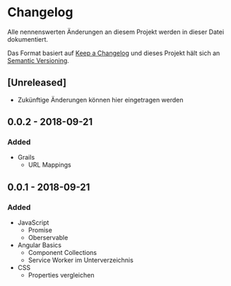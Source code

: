 # Changelog
Alle nennenswerten Änderungen an diesem Projekt werden in dieser Datei dokumentiert.

Das Format basiert auf [Keep a Changelog](http://keepachangelog.com/de/1.0.0/)
und dieses Projekt hält sich an [Semantic Versioning](http://semver.org/lange/de/spec/v2.0.0.html).

## [Unreleased]
 - Zukünftige Änderungen können hier eingetragen werden

## 0.0.2 - 2018-09-21
### Added
- Grails
  - URL Mappings

## 0.0.1 - 2018-09-21
### Added
- JavaScript
  - Promise
  - Oberservable
- Angular Basics
  - Component Collections
  - Service Worker im Unterverzeichnis
- CSS
  - Properties vergleichen